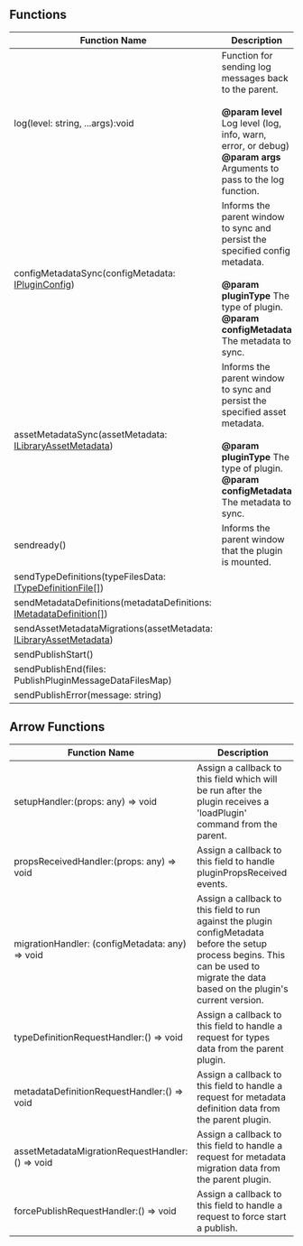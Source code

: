 ## Functions

| Function Name | Description |
| --------------------- | --------------------------------- |
| log(level: string, ...args):void |    Function for sending log messages back to the parent. <br/> <br/> **@param level** Log level (log, info, warn, error, or debug) <br/> **@param args** Arguments to pass to the log function. |
| configMetadataSync(configMetadata: [IPluginConfig](/Documentation/Interfaces/IPluginConfig.md)) | Informs the parent window to sync and persist the specified config metadata. <br/> <br/> **@param pluginType** The type of plugin. <br/> **@param configMetadata** The metadata to sync. |
| assetMetadataSync(assetMetadata: [ILibraryAssetMetadata](/Documentation/Interfaces/ILibraryAssetMetadata.md)) | Informs the parent window to sync and persist the specified asset metadata. <br/> <br/> **@param pluginType** The type of plugin. <br/> **@param configMetadata** The metadata to sync. |
| sendready() | Informs the parent window that the plugin is mounted. |
| sendTypeDefinitions(typeFilesData: [ITypeDefinitionFile[]](/Documentation/Interfaces/ITypeDefinitionFile.md)) | |
| sendMetadataDefinitions(metadataDefinitions: [IMetadataDefinition[]](/Documentation/MetadataPlugin/IMetadataDefinition.md)) | |
| sendAssetMetadataMigrations(assetMetadata: [ILibraryAssetMetadata](/Documentation/Interfaces/ILibraryAssetMetadata.md)) | |
| sendPublishStart() | |
| sendPublishEnd(files: PublishPluginMessageDataFilesMap) | |
| sendPublishError(message: string) | |

## Arrow Functions

| Function Name | Description |
| ----------------------------------------------------------------------------------- | -------------------------------------------------------------------------------------------- |
| setupHandler:(props: any) => void | Assign a callback to this field which will be run after the plugin receives a 'loadPlugin' command from the parent. |
| propsReceivedHandler:(props: any) => void | Assign a callback to this field to handle pluginPropsReceived events. |
| migrationHandler: (configMetadata: any) => void | Assign a callback to this field to run against the plugin configMetadata before the setup process begins. This can be used to migrate the data based on the plugin's current version. |
| typeDefinitionRequestHandler:() => void | Assign a callback to this field to handle a request for types data from the parent plugin. |
| metadataDefinitionRequestHandler:() => void | Assign a callback to this field to handle a request for metadata definition data from the parent plugin. |
| assetMetadataMigrationRequestHandler:() => void | Assign a callback to this field to handle a request for metadata migration data from the parent plugin. |
| forcePublishRequestHandler:() => void | Assign a callback to this field to handle a request to force start a publish. |
